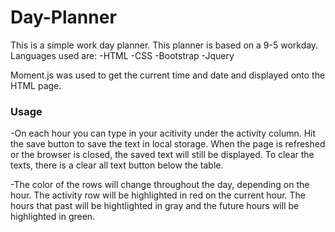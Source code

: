 # Day-Planner

This is a simple work day planner. This planner is based on a 9-5 workday. Languages used are:
-HTML
-CSS
-Bootstrap
-Jquery

Moment.js was used to get the current time and date and displayed onto the HTML page. 

### Usage
-On each hour you can type in your acitivity under the activity column. Hit the save button to save the text in local storage. When the page is refreshed or the browser is closed, the saved text will still be displayed. To clear the texts, there is a clear all text button below the table.

-The color of the rows will change throughout the day, depending on the hour. The activity row will be highlighted in red on the current hour. The hours that past will be hightlighted in gray and the future hours will be highlighted in green.

